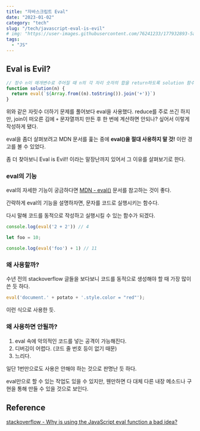 ```yaml
---
title: "자바스크립트 Eval"
date: "2023-01-02"
category: "tech"
slug: "/tech/javascript-eval-is-evil"
# img: "https://user-images.githubusercontent.com/76241233/177932893-5a504b26-12e4-4ade-b1ce-1951d072ba82.jpg"
tags:
  - "JS"
---
```


## Eval is Evil?

```javascript
// 정수 n이 매개변수로 주어질 때 n의 각 자리 숫자의 합을 return하도록 solution 함수를 완성해주세요
function solution(n) {
  return eval(`${Array.from((n).toString()).join('+')}`)
}
```

위와 같은 자릿수 더하기 문제를 풀어보다 eval을 사용했다. 
reduce를 주로 쓰긴 하지만, join이 떠오른 김에 `+` 문자열까지 만든 후 한 번에 계산하면 안되나? 싶어서 이렇게 작성하게 됐다.

eval을 좀더 살펴보려고 MDN 문서를 훑는 중에 **eval()을 절대 사용하지 말 것!** 이란 경고를 볼 수 있었다.

좀 더 찾아보니 Eval is Evil!! 이라는 말장난까지 있어서 그 이유를 살펴보기로 한다.

### eval의 기능

eval의 자세한 기능이 궁금하다면 [MDN - eval()](https://developer.mozilla.org/en-US/docs/Web/JavaScript/Reference/Global_Objects/eval) 문서를 참고하는 것이 좋다.

간략하게 eval의 기능을 설명하자면, 문자를 코드로 실행시키는 함수다. 

다시 말해 코드를 동적으로 작성하고 실행시킬 수 있는 함수가 되겠다.

```javascript
console.log(eval('2 + 2')) // 4

let foo = 10;

console.log(eval('foo') + 1) // 11
```

### 왜 사용할까?

수년 전의 stackoverflow 글들을 보다보니 코드를 동적으로 생성해야 할 때 가장 많이 쓴 듯 하다.

```javascript
eval('document.' + potato + '.style.color = "red"');
```

이런 식으로 사용한 듯.

### 왜 사용하면 안될까?

1. eval 속에 악의적인 코드를 넣는 공격이 가능해진다.
2. 디버깅이 어렵다. (코드 줄 번호 등이 없기 때문)
3. 느리다.

일단 1번만으로도 사용은 안해야 하는 것으로 판명난 듯 하다. 


eval만으로 할 수 있는 작업도 있을 수 있지만, 웬만하면 다 대체 다른 내장 메소드나 구현을 통해 만들 수 있을 것으로 보인다.

## Reference

[stackoverflow - Why is using the JavaScript eval function a bad idea?](https://stackoverflow.com/questions/86513/why-is-using-the-javascript-eval-function-a-bad-idea)